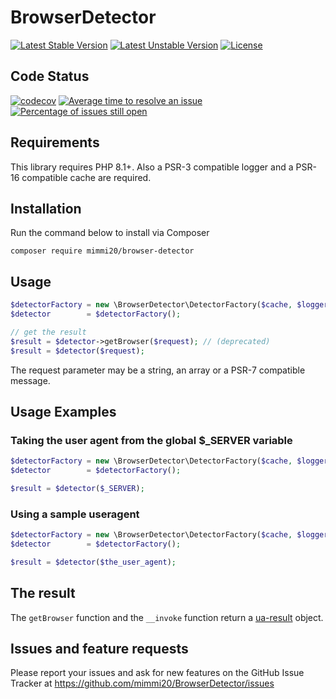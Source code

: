 # BrowserDetector

[![Latest Stable Version](https://poser.pugx.org/mimmi20/browser-detector/v/stable?format=flat-square)](https://packagist.org/packages/mimmi20/browser-detector)
[![Latest Unstable Version](https://poser.pugx.org/mimmi20/browser-detector/v/unstable?format=flat-square)](https://packagist.org/packages/mimmi20/browser-detector)
[![License](https://poser.pugx.org/mimmi20/browser-detector/license?format=flat-square)](https://packagist.org/packages/mimmi20/browser-detector)

## Code Status

[![codecov](https://codecov.io/gh/mimmi20/BrowserDetector/branch/master/graph/badge.svg)](https://codecov.io/gh/mimmi20/BrowserDetector)
[![Average time to resolve an issue](http://isitmaintained.com/badge/resolution/mimmi20/BrowserDetector.svg)](http://isitmaintained.com/project/mimmi20/BrowserDetector "Average time to resolve an issue")
[![Percentage of issues still open](http://isitmaintained.com/badge/open/mimmi20/BrowserDetector.svg)](http://isitmaintained.com/project/mimmi20/BrowserDetector "Percentage of issues still open")

## Requirements

This library requires PHP 8.1+.
Also a PSR-3 compatible logger and a PSR-16 compatible cache are required.

## Installation

Run the command below to install via Composer

```shell
composer require mimmi20/browser-detector
```

## Usage

```php
$detectorFactory = new \BrowserDetector\DetectorFactory($cache, $logger);
$detector        = $detectorFactory();

// get the result
$result = $detector->getBrowser($request); // (deprecated)
$result = $detector($request);
```

The request parameter may be a string, an array or a PSR-7 compatible message.

## Usage Examples

### Taking the user agent from the global $_SERVER variable

```php
$detectorFactory = new \BrowserDetector\DetectorFactory($cache, $logger);
$detector        = $detectorFactory();

$result = $detector($_SERVER);
```

### Using a sample useragent

```php
$detectorFactory = new \BrowserDetector\DetectorFactory($cache, $logger);
$detector        = $detectorFactory();

$result = $detector($the_user_agent);
```

## The result

The `getBrowser` function and the `__invoke` function return a [ua-result](https://github.com/mimmi20/ua-result) object.

## Issues and feature requests

Please report your issues and ask for new features on the GitHub Issue Tracker
at https://github.com/mimmi20/BrowserDetector/issues
